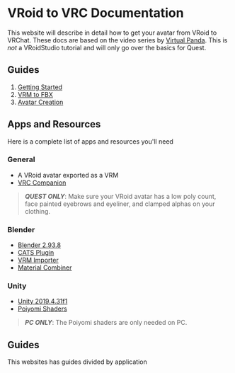 # VRoid to VRC Documentation
This website will describe in detail how to get your avatar from VRoid to VRChat. These docs are based on the video series by [Virtual Panda](https://www.youtube.com/@VirtualPandaVR). This is *not* a VRoidStudio tutorial and will only go over the basics for Quest.

## Guides
1. [Getting Started](./intro/index.md)
2. [VRM to FBX](./blender/index.md)
3. [Avatar Creation](./unity/index.md)

## Apps and Resources
Here is a complete list of apps and resources you'll need

### General
- A VRoid avatar exported as a VRM
- [VRC Companion](https://vrchat.com/download/vcc)

> ***QUEST ONLY***: Make sure your VRoid avatar has a low poly count, face painted eyebrows and eyeliner, and clamped alphas on your clothing.

### Blender
- [Blender 2.93.8](https://download.blender.org/release/)
- [CATS Plugin](https://github.com/absolute-quantum/cats-blender-plugin)
- [VRM Importer](https://github.com/saturday06/VRM-Addon-for-Blender)
- [Material Combiner](https://github.com/Grim-es/material-combiner-addon)

### Unity
- [Unity 2019.4.31f1](https://unity.com/releases/editor/archive)
- [Poiyomi Shaders](https://github.com/poiyomi/PoiyomiToonShader)

> ***PC ONLY***: The Poiyomi shaders are only needed on PC.

## Guides
This websites has guides divided by application
